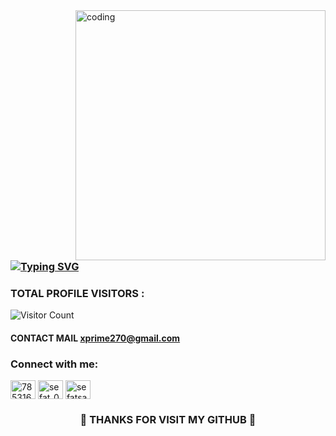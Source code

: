 <img align="right" alt="coding" width="400" src="https://github.com/X-PRIME-404/X-PRIME-404/blob/main/08503181a5c254f27a42981bfcf584d0.gif">

### [![Typing SVG](https://readme-typing-svg.herokuapp.com?font=Fira+Code&size=35&pause=1000&random=false&width=435&lines=‎ㅤㅤASSALAMU-ALAIKUM;WELCOME+TO+MY+GITHUB)](https://git.io/typing-svg)



### TOTAL PROFILE VISITORS :

![Visitor Count](https://profile-counter.glitch.me/{X-PRIME-404}/count.svg)
<br />




#### CONTACT MAIL  **xprime270@gmail.com**

<h3 align="left">Connect with me:</h3>
<p align="left">
<a href="https://fb.com/100066313717374" target="blank"><img align="center" src="https://raw.githubusercontent.com/rahuldkjain/github-profile-readme-generator/master/src/images/icons/Social/facebook.svg" alt="785316773" height="30" width="40" /></a>
<a href="https://instagram.com/farhan_vaiya_143" target="blank"><img align="center" src="https://raw.githubusercontent.com/rahuldkjain/github-profile-readme-generator/master/src/images/icons/Social/instagram.svg" alt="sefat_03" height="30" width="40" /></a>
<a href="https://www.github.com/X-PRIME-404" target="blank"><img align="center" src="https://raw.githubusercontent.com/rahuldkjain/github-profile-readme-generator/refs/heads/master/src/images/icons/Social/github.svg" alt="sefatsarker03" height="30" width="40" /></a>
</p>




<div align="center">
  <h3> 🤍 THANKS FOR VISIT MY GITHUB 🤍 </h3>
</div>
